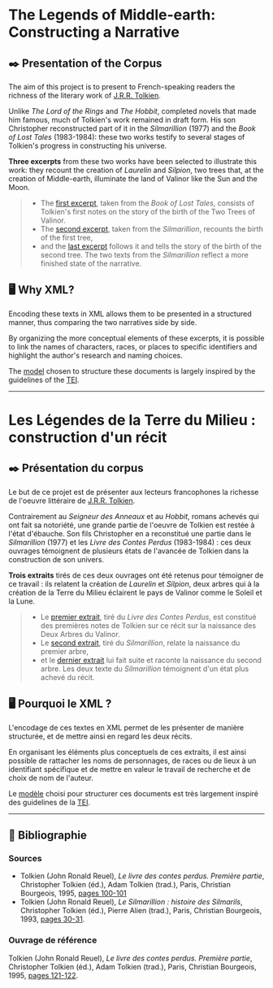# The Legends of Middle-earth: Constructing a Narrative

## ✒️ Presentation of the Corpus

The aim of this project is to present to French-speaking readers the richness of the literary work of [J.R.R. Tolkien](https://en.wikipedia.org/wiki/J._R._R._Tolkien). 

Unlike _The Lord of the Rings_ and _The Hobbit_, completed novels that made him famous, much of Tolkien's work remained in draft form. His son Christopher reconstructed part of it in the _Silmarillion_ (1977) and the _Book of Lost Tales_ (1983-1984): these two works testify to several stages of Tolkien's progress in constructing his universe.

**Three excerpts** from these two works have been selected to illustrate this work: they recount the creation of _Laurelin_ and _Silpion_, two trees that, at the creation of Middle-earth, illuminate the land of Valinor like the Sun and the Moon.
>- The [first excerpt](Documents/Extrait1_ContesPerdus.txt), taken from the _Book of Lost Tales_, consists of Tolkien's first notes on the story of the birth of the Two Trees of Valinor.
>- The [second excerpt](Documents/Extrait2_Silmarillion.txt), taken from the _Silmarillion_, recounts the birth of the first tree,
>- and the [last excerpt](Documents/Extrait3_Silmarillion.txt) follows it and tells the story of the birth of the second tree. The two texts from the _Silmarillion_ reflect a more finished state of the narrative.


## ️🖥️ Why XML?

Encoding these texts in XML allows them to be presented in a structured manner, thus comparing the two narratives side by side.

By organizing the more conceptual elements of these excerpts, it is possible to link the names of characters, races, or places to specific identifiers and highlight the author's research and naming choices. 

The [model](XML/template.dtd) chosen to structure these documents is largely inspired by the guidelines of the [TEI](https://www.tei-c.org).



---

# Les Légendes de la Terre du Milieu : construction d'un récit

## ✒️ Présentation du corpus

Le but de ce projet est de présenter aux lecteurs francophones la richesse de l'oeuvre littéraire de [J.R.R. Tolkien](https://en.wikipedia.org/wiki/J._R._R._Tolkien). 

Contrairement au _Seigneur des Anneaux_ et au _Hobbit_, romans achevés qui ont fait sa notoriété, une grande partie de l'oeuvre de Tolkien est restée à l'état d'ébauche. Son fils Christopher en a reconstitué une partie dans le _Silmarillion_ (1977) et les _Livre des Contes Perdus_ (1983-1984) : ces deux ouvrages témoignent de plusieurs états de l'avancée de Tolkien dans la construction de son univers.

**Trois extraits** tirés de ces deux ouvrages ont été retenus pour témoigner de ce travail : ils relatent la création de _Laurelin_ et _Silpion_, deux arbres qui à la création de la Terre du Milieu éclairent le pays de Valinor comme le Soleil et la Lune.
>- Le [premier extrait](Documents/Extrait1_ContesPerdus.txt), tiré du _Livre des Contes Perdus_, est constitué des premières notes de Tolkien sur ce récit sur la naissance des Deux Arbres du Valinor.
>- Le [second extrait](Documents/Extrait2_Silmarillion.txt), tiré du _Silmarillion_, relate la naissance du premier arbre,
>- et le [dernier extrait](Documents/Extrait3_Silmarillion.txt) lui fait suite et raconte la naissance du second arbre. Les deux texte du _Silmarillion_ témoignent d'un état plus achevé du récit.

## 🖥️ Pourquoi le XML ?

L'encodage de ces textes en XML permet de les présenter de manière structurée, et de mettre ainsi en regard les deux récits.

En organisant les éléments plus conceptuels de ces extraits, il est ainsi possible de rattacher les noms de personnages, de races ou de lieux à un identifiant spécifique et de mettre en valeur le travail de recherche et de choix de nom de l'auteur.

Le [modèle](XML/template.dtd) choisi pour structurer ces documents est très largement inspiré des guidelines de la [TEI](https://www.tei-c.org).

---


## 📖 Bibliographie

### Sources

- Tolkien (John Ronald Reuel), _Le livre des contes perdus. Première partie_, Christopher Tolkien (éd.), Adam Tolkien (trad.), Paris, Christian Bourgeois, 1995, [pages 100-101](Documents/SCAN_ContesPerdus.pdf)
- Tolkien (John Ronald Reuel), _Le Silmarillion : histoire des Silmarils_, Christopher Tolkien (éd.), Pierre Alien (trad.), Paris, Christian Bourgeois, 1993, [pages 30-31](Documents/SCAN_Silmarillion.pdf). 

### Ouvrage de référence

Tolkien (John Ronald Reuel), _Le livre des contes perdus. Première partie_, Christopher Tolkien (éd.), Adam Tolkien (trad.), Paris, Christian Bourgeois, 1995, [pages 121-122](Documents/Complements/Commentaire_ChristopherTolkien.pdf).
